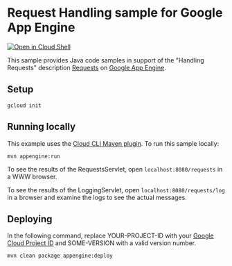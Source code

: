 # Request Handling sample for Google App Engine

<a href="https://console.cloud.google.com/cloudshell/open?git_repo=https://github.com/GoogleCloudPlatform/java-docs-samples&page=editor&open_in_editor=appengine-java21/requests/README.md">
<img alt="Open in Cloud Shell" src ="http://gstatic.com/cloudssh/images/open-btn.png"></a>

This sample provides Java code samples in support of the "Handling Requests" description  [Requests][requests-doc] on [Google App
Engine][ae-docs].

[requests-doc]: https://cloud.google.com/appengine/docs/java/requests
[ae-docs]: https://cloud.google.com/appengine/docs/java/

## Setup

    gcloud init

## Running locally
This example uses the
[Cloud CLI Maven plugin](https://cloud.google.com/appengine/docs/java/tools/using-maven).
To run this sample locally:

    mvn appengine:run

To see the results of the RequestsServlet, open `localhost:8080/requests` in a WWW browser.

To see the results of the LoggingServlet, open `localhost:8080/requests/log` in a browser
and examine the logs to see the actual messages.

## Deploying
In the following command, replace YOUR-PROJECT-ID with your
[Google Cloud Project ID](https://developers.google.com/console/help/new/#projectnumber)
and SOME-VERSION with a valid version number.

    mvn clean package appengine:deploy


